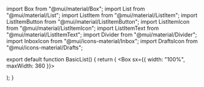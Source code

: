 import Box from "@mui/material/Box";
import List from "@mui/material/List";
import ListItem from "@mui/material/ListItem";
import ListItemButton from "@mui/material/ListItemButton";
import ListItemIcon from "@mui/material/ListItemIcon";
import ListItemText from "@mui/material/ListItemText";
import Divider from "@mui/material/Divider";
import InboxIcon from "@mui/icons-material/Inbox";
import DraftsIcon from "@mui/icons-material/Drafts";

export default function BasicList() {
  return (
    <Box sx={{ width: "100%", maxWidth: 360 }}>
      <nav aria-label="main mailbox folders">
        <List>
          <ListItem disablePadding>
            <ListItemButton>
              <ListItemIcon>
                <InboxIcon />
              </ListItemIcon>
              <ListItemText primary="Inbox" />
            </ListItemButton>
          </ListItem>
          <ListItem disablePadding>
            <ListItemButton>
              <ListItemIcon>
                <DraftsIcon />
              </ListItemIcon>
              <ListItemText primary="Drafts" />
            </ListItemButton>
          </ListItem>
        </List>
      </nav>
      <Divider />
      <nav aria-label="secondary mailbox folders">
        <List>
          <ListItem disablePadding>
            <ListItemButton>
              <ListItemText primary="Trash" />
            </ListItemButton>
          </ListItem>
          <ListItem disablePadding>
            <ListItemButton component="a" href="#simple-list">
              <ListItemText primary="Spam" />
            </ListItemButton>
          </ListItem>
        </List>
      </nav>
    </Box>
  );
}

